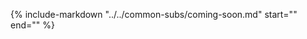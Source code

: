 {%
   include-markdown "../../common-subs/coming-soon.md"
   start="<!--coming-soon-start-->"
   end="<!--coming-soon-end-->"
%}